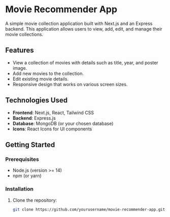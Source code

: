 # Movie Recommender App

A simple movie collection application built with Next.js and an Express backend. This application allows users to view, add, edit, and manage their movie collections.

## Features

- View a collection of movies with details such as title, year, and poster image.
- Add new movies to the collection.
- Edit existing movie details.
- Responsive design that works on various screen sizes.

## Technologies Used

- **Frontend**: Next.js, React, Tailwind CSS
- **Backend**: Express.js
- **Database**: MongoDB (or your chosen database)
- **Icons**: React Icons for UI components

## Getting Started

### Prerequisites

- Node.js (version >= 14)
- npm (or yarn)

### Installation

1. Clone the repository:

   ```bash
   git clone https://github.com/yourusername/movie-recommender-app.git
